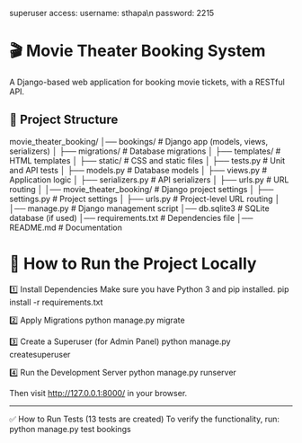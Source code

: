 superuser access: username: sthapa\n
                  password: 2215

# 🎬 Movie Theater Booking System

A Django-based web application for booking movie tickets, with a RESTful API.

## 📂 Project Structure
movie_theater_booking/
│── bookings/             # Django app (models, views, serializers)
│   ├── migrations/       # Database migrations
│   ├── templates/        # HTML templates
│   ├── static/           # CSS and static files
│   ├── tests.py          # Unit and API tests
│   ├── models.py         # Database models
│   ├── views.py          # Application logic
│   ├── serializers.py    # API serializers
│   ├── urls.py           # URL routing
│
│── movie_theater_booking/  # Django project settings
│   ├── settings.py        # Project settings
│   ├── urls.py            # Project-level URL routing
│
│── manage.py              # Django management script
│── db.sqlite3             # SQLite database (if used)
│── requirements.txt       # Dependencies file
│── README.md              # Documentation


# 🚀 How to Run the Project Locally

1️⃣ Install Dependencies
Make sure you have Python 3 and pip installed.
pip install -r requirements.txt

2️⃣ Apply Migrations
python manage.py migrate

3️⃣ Create a Superuser (for Admin Panel)
python manage.py createsuperuser

4️⃣ Run the Development Server
python manage.py runserver

Then visit http://127.0.0.1:8000/ in your browser.

--------------------------------------------------------

✅ How to Run Tests (13 tests are created)
To verify the functionality, 
run: python manage.py test bookings
